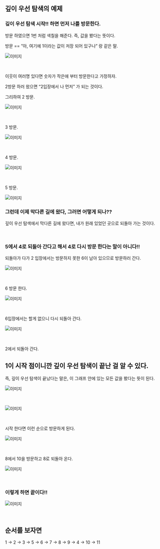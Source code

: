 ## 깊이 우선 탐색의 예제

### 깊이 우선 탐색 시작!! 하면 먼저 나를 방문한다.

방문 하였으면 1번 처럼 색칠을 해준다. 즉, 값을 봤다는 뜻이다. 

방문 == ”아, 여기에 1이라는 값이 저장 되어 있구나” 랑 같은 말.

![이미지](/programming/img/깊이우선탐색의예제1.PNG)

<br/>

이웃이 여러명 있다면 숫자가 작은애 부터 방문한다고 가정하자.

2방문 하러 왔으면 “2입장에서 나 먼저” 가 되는 것이다.

그리하여 2 방문.

![이미지](/programming/img/깊이우선탐색의예제2.PNG)

<br/>

3 방문.

![이미지](/programming/img/깊이우선탐색의예제3.PNG)

<br/>

4 방문.

![이미지](/programming/img/깊이우선탐색의예제4.PNG)

<br/>



5 방문.

![이미지](/programming/img/깊이우선탐색의예제5.PNG)

### 그런데 이제 막다른 길에 왔다, 그러면 어떻게 되나??

깊이 우선 탐색에서 막다른 길에 왔다면, 내가 원래 있었던 곳으로 되돌아 가는 것이다.

<br/>

### 5에서 4로 되돌아 간다고 해서 4로 다시 방문 한다는 말이 아니다!!

되돌아가 다가 2 입장에서는 방문하지 못한 6이 남아 있으므로 방문하러 간다.

![이미지](/programming/img/깊이우선탐색의예제6.PNG)

<br/>

6 방문 한다.

![이미지](/programming/img/깊이우선탐색의예제7.PNG)

<br/>

6입장에서는 할게 없으니 다시 되돌아 간다.



![이미지](/programming/img/깊이우선탐색의예제8.PNG)

<br/>

2에서 되돌아 간다.

## 1이 시작 점이니깐 깊이 우선 탐색이 끝난 걸 알 수 있다.

즉, 깊이 우선 탐색이 끝났다는 말은, 이 그래프 안에 있는 모든 값을 봤다는 뜻이 된다.

![이미지](/programming/img/깊이우선탐색의예제9.PNG)

<br/>

![이미지](/programming/img/깊이우선탐색의예제10.PNG)

<br/>

시작 한다면 이런 순으로 방문하게 된다.

![이미지](/programming/img/깊이우선탐색의예제11.PNG)

<br/>

8에서 10을 방문하고 8로 되돌아 온다.

![이미지](/programming/img/깊이우선탐색의예제12.PNG)

<br/>

### 이렇게 하면 끝이다!!

![이미지](/programming/img/깊이우선탐색의예제13.PNG)

<br/>

## 순서를 보자면

1 → 2 → 3 → 5 → 6 → 7 → 8 → 9 → 4 → 10 → 11